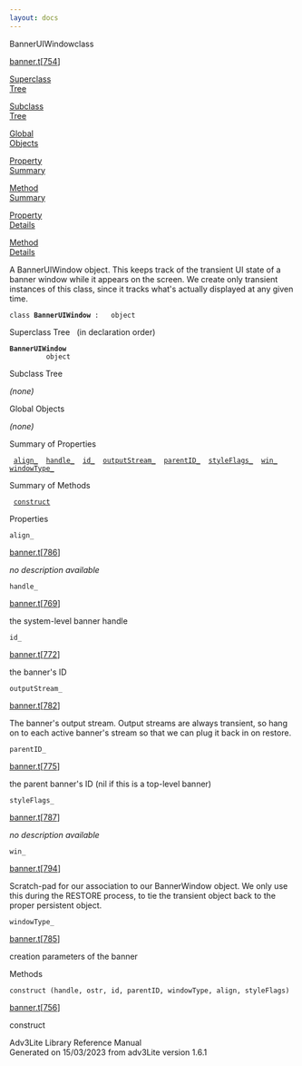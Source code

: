 ```yaml
---
layout: docs
---
```

<span class="title">BannerUIWindow</span><span class="type">class</span>

[banner.t](../file/banner.t.html)\[[754](../source/banner.t.html#754)\]

[Superclass  
Tree](#_SuperClassTree_)

[Subclass  
Tree](#_SubClassTree_)

[Global  
Objects](#_ObjectSummary_)

[Property  
Summary](#_PropSummary_)

[Method  
Summary](#_MethodSummary_)

[Property  
Details](#_Properties_)

[Method  
Details](#_Methods_)

<div class="fdesc">

A BannerUIWindow object. This keeps track of the transient UI state of a
banner window while it appears on the screen. We create only transient
instances of this class, since it tracks what's actually displayed at
any given time.

`class `**`BannerUIWindow`**` :   object`

</div>

<span id="_SuperClassTree_"></span>

<div class="mjhd">

<span class="hdln">Superclass Tree</span>   (in declaration order)

</div>

**`BannerUIWindow`**  
`         object`  
<span id="_SubClassTree_"></span>

<div class="mjhd">

<span class="hdln">Subclass Tree</span>  

</div>

*(none)* <span id="_ObjectSummary_"></span>

<div class="mjhd">

<span class="hdln">Global Objects</span>  

</div>

*(none)* <span id="_PropSummary_"></span>

<div class="mjhd">

<span class="hdln">Summary of Properties</span>  

</div>

` `[`align_`](#align_)`  `[`handle_`](#handle_)`  `[`id_`](#id_)`  `[`outputStream_`](#outputStream_)`  `[`parentID_`](#parentID_)`  `[`styleFlags_`](#styleFlags_)`  `[`win_`](#win_)`  `[`windowType_`](#windowType_)`  `

<span id="_MethodSummary_"></span>

<div class="mjhd">

<span class="hdln">Summary of Methods</span>  

</div>

` `[`construct`](#construct)`  `

<span id="_Properties_"></span>

<div class="mjhd">

<span class="hdln">Properties</span>  

</div>

<span id="align_"></span>

`align_`

[banner.t](../file/banner.t.html)\[[786](../source/banner.t.html#786)\]

<div class="desc">

*no description available*

</div>

<span id="handle_"></span>

`handle_`

[banner.t](../file/banner.t.html)\[[769](../source/banner.t.html#769)\]

<div class="desc">

the system-level banner handle

</div>

<span id="id_"></span>

`id_`

[banner.t](../file/banner.t.html)\[[772](../source/banner.t.html#772)\]

<div class="desc">

the banner's ID

</div>

<span id="outputStream_"></span>

`outputStream_`

[banner.t](../file/banner.t.html)\[[782](../source/banner.t.html#782)\]

<div class="desc">

The banner's output stream. Output streams are always transient, so hang
on to each active banner's stream so that we can plug it back in on
restore.

</div>

<span id="parentID_"></span>

`parentID_`

[banner.t](../file/banner.t.html)\[[775](../source/banner.t.html#775)\]

<div class="desc">

the parent banner's ID (nil if this is a top-level banner)

</div>

<span id="styleFlags_"></span>

`styleFlags_`

[banner.t](../file/banner.t.html)\[[787](../source/banner.t.html#787)\]

<div class="desc">

*no description available*

</div>

<span id="win_"></span>

`win_`

[banner.t](../file/banner.t.html)\[[794](../source/banner.t.html#794)\]

<div class="desc">

Scratch-pad for our association to our BannerWindow object. We only use
this during the RESTORE process, to tie the transient object back to the
proper persistent object.

</div>

<span id="windowType_"></span>

`windowType_`

[banner.t](../file/banner.t.html)\[[785](../source/banner.t.html#785)\]

<div class="desc">

creation parameters of the banner

</div>

<span id="_Methods_"></span>

<div class="mjhd">

<span class="hdln">Methods</span>  

</div>

<span id="construct"></span>

`construct (handle, ostr, id, parentID, windowType, align, styleFlags)`

[banner.t](../file/banner.t.html)\[[756](../source/banner.t.html#756)\]

<div class="desc">

construct

</div>

<div class="ftr">

Adv3Lite Library Reference Manual  
Generated on 15/03/2023 from adv3Lite version 1.6.1

</div>
